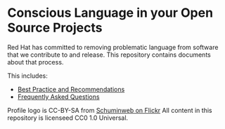 # Conscious Language in your Open Source Projects

Red Hat has committed to removing problematic language from software
that we contribute to and release. This repository contains documents
about that process.

This includes:

 * [Best Practice and Recommendations](https://github.com/conscious-lang/conscious-lang-docs/blob/main/recommendations.md)
 * [Frequently Asked Questions](https://github.com/conscious-lang/conscious-lang-docs/blob/main/faq.md)

Profile logo is CC-BY-SA from [Schuminweb on Flickr](https://www.flickr.com/photos/64873675@N00/50067689637/)
All content in this repository is licenseed CC0 1.0 Universal.
